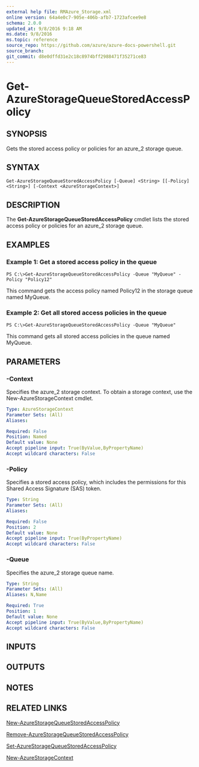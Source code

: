 ```yaml
---
external help file: RMAzure_Storage.xml
online version: 64a4e0c7-905e-406b-afb7-1723afcee9e8
schema: 2.0.0
updated_at: 9/8/2016 9:18 AM
ms.date: 9/8/2016
ms.topic: reference
source_repo: https://github.com/azure/azure-docs-powershell.git
source_branch: 
git_commit: d8e0dffd31e2c18c8974bff2988471f35271ce83
---
```


# Get-AzureStorageQueueStoredAccessPolicy
## SYNOPSIS
Gets the stored access policy or policies for an azure_2 storage queue.

## SYNTAX

```
Get-AzureStorageQueueStoredAccessPolicy [-Queue] <String> [[-Policy] <String>] [-Context <AzureStorageContext>]
```

## DESCRIPTION
The **Get-AzureStorageQueueStoredAccessPolicy** cmdlet lists the stored access policy or policies for an azure_2 storage queue.

## EXAMPLES

### Example 1: Get a stored access policy in the queue
```
PS C:\>Get-AzureStorageQueueStoredAccessPolicy -Queue "MyQueue" -Policy "Policy12"
```

This command gets the access policy named Policy12 in the storage queue named MyQueue.

### Example 2: Get all stored access policies in the queue
```
PS C:\>Get-AzureStorageQueueStoredAccessPolicy -Queue "MyQueue"
```

This command gets all stored access policies in the queue named MyQueue.

## PARAMETERS

### -Context
Specifies the azure_2 storage context.
To obtain a storage context, use the New-AzureStorageContext cmdlet.

```yaml
Type: AzureStorageContext
Parameter Sets: (All)
Aliases: 

Required: False
Position: Named
Default value: None
Accept pipeline input: True(ByValue,ByPropertyName)
Accept wildcard characters: False
```

### -Policy
Specifies a stored access policy, which includes the permissions for this Shared Access Signature (SAS) token.

```yaml
Type: String
Parameter Sets: (All)
Aliases: 

Required: False
Position: 2
Default value: None
Accept pipeline input: True(ByPropertyName)
Accept wildcard characters: False
```

### -Queue
Specifies the azure_2 storage queue name.

```yaml
Type: String
Parameter Sets: (All)
Aliases: N,Name

Required: True
Position: 1
Default value: None
Accept pipeline input: True(ByValue,ByPropertyName)
Accept wildcard characters: False
```

## INPUTS

## OUTPUTS

## NOTES

## RELATED LINKS

[New-AzureStorageQueueStoredAccessPolicy](64a4e0c7-905e-406b-afb7-1723afcee9e8)

[Remove-AzureStorageQueueStoredAccessPolicy](8d80d1be-2e66-4372-9d51-2afff62d011d)

[Set-AzureStorageQueueStoredAccessPolicy](02396020-02c8-4736-a00e-8d7112e27286)

[New-AzureStorageContext](671aeec8-b7f9-49c5-866f-da84f189ab5b)

